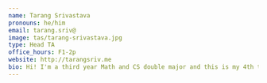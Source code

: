```yaml
---
name: Tarang Srivastava
pronouns: he/him
email: tarang.sriv@
image: tas/tarang-srivastava.jpg
type: Head TA
office_hours: F1-2p
website: http://tarangsriv.me
bio: Hi! I'm a third year Math and CS double major and this is my 4th time as a TA and 2nd time as a Head TA for CS70! In my free time, I enjoy watching sports, come talk to me about F1 or football. 
---
```

